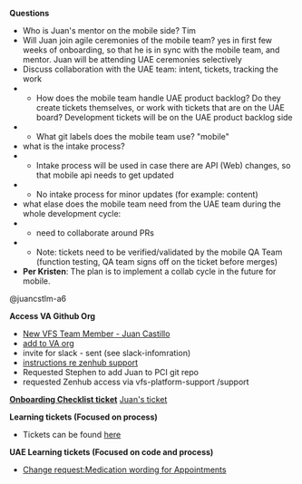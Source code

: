 **Questions**
- Who is Juan's mentor on the mobile side? Tim
- Will Juan join agile ceremonies of the mobile team? yes in first few weeks of onboarding, so that he is in sync with the mobile team, and mentor. Juan will be attending UAE ceremonies selectively
- Discuss collaboration with the UAE team: intent, tickets, tracking the work
- - How does the mobile team handle UAE product backlog? Do they create tickets themselves, or work with tickets that are on the UAE board? Development tickets will be on the UAE product backlog side
- - What git labels does the mobile team use? "mobile"
- what is the intake process?
- - Intake process will be used in case there are API (Web) changes, so that mobile api needs to get updated
- - No intake process for minor updates (for example: content)
- what elase does the mobile team need from the UAE team during the whole development cycle:
- - need to collaborate around PRs
- - Note: tickets need to be verified/validated by the mobile QA Team (function testing, QA team signs off on the ticket before merges)
- **Per Kristen**: The plan is to implement a collab cycle in the future for mobile.

@juancstlm-a6 

**Access VA Github Org** 
- [New VFS Team Member - Juan Castillo](https://github.com/department-of-veterans-affairs/va.gov-team/issues/90722)
- [add to VA org](https://github.com/department-of-veterans-affairs/github-user-requests/issues/23668)
- invite for slack - sent (see slack-infomration)
- [instructions re zenhub support](https://dsva.slack.com/archives/C05BRLN52HJ/p1724962990511469)
- Requested Stephen to add Juan to PCI git repo
- requested Zenhub access via vfs-platform-support  /support

[**Onboarding Checklist ticket**](https://github.com/department-of-veterans-affairs/va-mobile-app/issues/new?assignees=timwright12&labels=onboarding&projects=&template=onboarding-request-engineering.yml&title=Onboarding%3A+%5Bname%5D)
[Juan's ticket](https://github.com/department-of-veterans-affairs/va-mobile-app/issues/9575)

**Learning tickets (Focused on process)**
- Tickets can be found [here](https://github.com/department-of-veterans-affairs/va-mobile-app/labels/Good%20first%20issue)

**UAE Learning tickets (Focused on code and process)**
- [Change request:Medication wording for Appointments](https://github.com/department-of-veterans-affairs/va-mobile-app/issues/9373)


